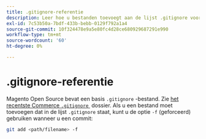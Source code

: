 ```yaml
---
title: .gitignore-referentie
description: Leer hoe u bestanden toevoegt aan de lijst .gitignore voor Adobe Commerce-projecten. Ontdek best practices voor versiebeheer en bestandsuitsluiting.
exl-id: 7c53b50a-7bdf-433b-bebb-0129f792a1a4
source-git-commit: 10f324478e9a5e80fc4d28ce680929687291e990
workflow-type: tm+mt
source-wordcount: '60'
ht-degree: 0%

---
```


# .gitignore-referentie

Magento Open Source bevat een basis `.gitignore` -bestand. Zie [&#x200B; het recentste Commerce `.gitignore` &#x200B;](https://raw.githubusercontent.com/magento/magento2/2.4/.gitignore) dossier. Als u een bestand moet toevoegen dat in de lijst `.gitignore` staat, kunt u de optie `-f` (geforceerd) gebruiken wanneer u een commit:

```bash
git add <path/filename> -f
```
